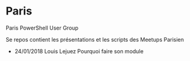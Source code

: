 Paris
=======

Paris PowerShell User Group

Se repos contient les présentations et les scripts des Meetups Parisien

* 24/01/2018 Louis Lejuez Pourquoi faire son module

